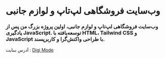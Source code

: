 # وب‌سایت فروشگاهی لپ‌تاپ و لوازم جانبی
### وب‌سایت فروشگاهی لپ‌تاپ و لوازم جانبی، اولین پروژه بزرگ من پس از یادگیری JavaScript. توسعه‌یافته با HTML، Tailwind CSS و JavaScript با طراحی واکنش‌گرا و کاربرپسند.
آدرس سایت :
[Digi Mode](https://digi-mode.vercel.app/)
